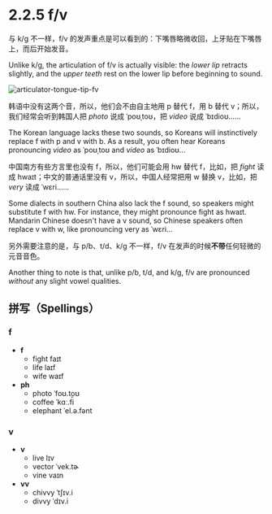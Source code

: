# 2.2.5 <span class="pho">f/v</span>

与 <span class="pho">k/g</span> 不一样，<span class="pho">f/v</span> 的发声重点是可以看到的：下嘴唇略微收回，上牙贴在下嘴唇上，而后开始发音。

Unlike <span class="pho">k/g</span>, the articulation of <span class="pho">f/v</span> is actually visible: the *lower lip* retracts slightly, and the *upper teeth* rest on the lower lip before beginning to sound.

![articulator-tongue-tip-fv](/images/articulator-tongue-tip-fv.svg)

韩语中没有这两个音，所以，他们会不由自主地用 <span class="pho">p</span> 替代 <span class="pho">f</span>，用 <span class="pho">b</span> 替代 <span class="pho">v</span>；所以，我们经常会听到韩国人把 *photo* 说成 <span class="pho alt">ˈpoʊˌtoʊ</span><span class="speak-word-inline" data-audio-other="/audios/photo-ko-kr.mp3"></span>，把 *video* 说成 <span class="pho alt">ˈbɪdioʊ</span><span class="speak-word-inline" data-audio-other="/audios/video-ko-kr.mp3"></span>……

The Korean language lacks these two sounds, so Koreans will instinctively replace <span class="pho">f</span> with <span class="pho">p</span> and <span class="pho">v</span> with <span class="pho">b</span>. As a result, you often hear Koreans pronouncing *video* as <span class="pho alt">ˈpoʊˌtoʊ</span><span class="speak-word-inline" data-audio-other="/audios/photo-ko-kr.mp3"></span> and *video* as <span class="pho alt">ˈbɪdioʊ</span><span class="speak-word-inline" data-audio-other="/audios/video-ko-kr.mp3"></span>...

中国南方有些方言里也没有 <span class="pho">f</span>，所以，他们可能会用 <span class="pho">hw</span> 替代 <span class="pho">f</span>，比如，把 *fight* 读成 <span class="pho alt">hwaɪt</span>；中文的普通话里没有 <span class="pho">v</span>，所以，中国人经常把用 <span class="pho">w</span> 替换 <span class="pho">v</span>，比如，把 *very* 读成 <span class="pho alt">ˈwɛri</span><span class="speak-word-inline" data-audio-other="/audios/very-cn-zh.mp3"></span>……

Some dialects in southern China also lack the <span class="pho">f</span> sound, so speakers might substitute <span class="pho">f</span> with <span class="pho">hw</span>. For instance, they might pronounce <span class="pho">fight</span> as <span class="pho alt">hwaɪt</span>. Mandarin Chinese doesn't have a <span class="pho">v</span> sound, so Chinese speakers often replace <span class="pho">v</span> with <span class="pho">w</span>, like pronouncing <span class="pho">very</span> as <span class="pho alt">ˈwɛri</span><span class="speak-word-inline" data-audio-other="/audios/very-cn-zh.mp3"></span>...

另外需要注意的是，与 <span class="pho">p/b</span>、<span class="pho">t/d</span>、<span class="pho">k/g</span> 不一样，<span class="pho">f/v</span> 在发声的时候**不带**任何轻微的元音音色。

Another thing to note is that, unlike <span class="pho">p/b</span>, <span class="pho">t/d</span>, and <span class="pho">k/g</span>, <span class="pho">f/v</span> are pronounced *without* any slight vowel qualities.

## 拼写（Spellings）

### <span class="pho">f</span>

* **f**
  * fight <span class="pho alt">faɪt</span> <span class="speak-word-inline" data-audio-us-male="/audios/fight-us-male.mp3" data-audio-us-female="/audios/fight-us-female.mp3"></span>
  * life <span class="pho alt">laɪf</span> <span class="speak-word-inline" data-audio-us-male="/audios/life-us-male.mp3" data-audio-us-female="/audios/life-us-female.mp3"></span>
  * wife <span class="pho alt">waɪf</span> <span class="speak-word-inline" data-audio-us-male="/audios/wife-us-male.mp3" data-audio-us-female="/audios/wife-us-female.mp3"></span>
* **ph**
  * photo <span class="pho alt">ˈfoʊ.t̬oʊ</span> <span class="speak-word-inline" data-audio-us-male="/audios/photo-us-male.mp3" data-audio-us-female="/audios/photo-us-female.mp3"></span>
  * coffee <span class="pho alt">ˈkɑː.fi</span> <span class="speak-word-inline" data-audio-us-male="/audios/coffee-us-male.mp3" data-audio-us-female="/audios/coffee-us-female.mp3"></span>
  * elephant <span class="pho alt">ˈel.ə.fənt</span> <span class="speak-word-inline" data-audio-us-male="/audios/elephant-us-male.mp3" data-audio-us-female="/audios/elephant-us-female.mp3"></span>

### <span class="pho">v</span>

* **v**
  * live <span class="pho alt">lɪv</span> <span class="speak-word-inline" data-audio-us-male="/audios/live-us-male.mp3" data-audio-us-female="/audios/live-us-female.mp3"></span>
  * vector <span class="pho alt">ˈvek.tɚ</span> <span class="speak-word-inline" data-audio-us-male="/audios/vector-us-male.mp3" data-audio-us-female="/audios/vector-us-female.mp3"></span>
  * vine <span class="pho alt">vaɪn</span> <span class="speak-word-inline" data-audio-us-male="/audios/vine-us-male.mp3" data-audio-us-female="/audios/vine-us-female.mp3"></span>
* **vv**
  * chivvy <span class="pho alt">ˈtʃɪv.i</span> <span class="speak-word-inline" data-audio-us-male="/audios/chivvy-us-male.mp3" data-audio-us-female="/audios/chivvy-us-female.mp3"></span>
  * divvy <span class="pho alt">ˈdɪv.i</span> <span class="speak-word-inline" data-audio-us-male="/audios/divvy-us-male.mp3" data-audio-us-female="/audios/divvy-us-female.mp3"></span>
